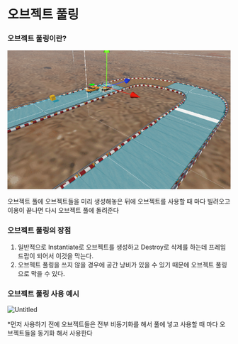 # 오브젝트 풀링

### 오브젝트 풀링이란?

![](./Image1.png)

오브젝트 풀에 오브젝트들을 미리 생성해놓은 뒤에 오브젝트를 사용할 때 마다 빌려오고 이용이 끝나면 다시 오브젝트 풀에 돌려준다

### 오브젝트 풀링의 장점

1. 일반적으로 Instantiate로 오브젝트를 생성하고 Destroy로 삭제를 하는데 프레임 드랍이 되어서 이것을 막는다.
2. 오브젝트 풀링을 쓰지 않을 경우에 공간 낭비가 있을 수 있기 때문에 오브젝트 풀링으로 막을 수 있다.

### **오브젝트 풀링 사용 예시**

![Untitled](https://prod-files-secure.s3.us-west-2.amazonaws.com/25999f0d-b80e-4b64-b81f-57225ccda5a7/9835e306-53c9-4771-b3e8-5ad9441b6c88/Untitled.png)

*먼저 사용하기 전에 오브젝트들은 전부 비동기화를 해서 풀에 넣고 사용할 때 마다 오브젝트들을 동기화 해서 사용한다